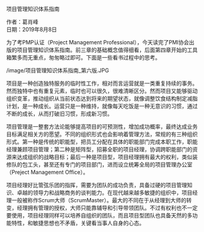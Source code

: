 项目管理知识体系指南

作者：葛肖峰<br>
日期：2019年8月8日

为了考PMP认证（Project Management Professional），今天读完了PMI协会出版的项目管理知识体系指南。前三章的基础概念值得细看，后面第四章开始的工具箱繁多而无重点，匆匆略过即可。下面是一些看书过程中的思考。

/image/项目管理知识体系指南_第六版.JPG

项目是一种创造独特服务的临时性工作，相对而言运营就是一类重复持续的事务。然而独特中也有重复元素，临时也可以很久，很难清晰区分。然而项目又能够驱动组织变革，推动组织从当前状态达到将来的期望状态，就像调整饮食结构制定减脂计划，是一种成长。运营只是一种维持，就像每天吃饭是一种无意识的习惯，通过不断的成长，从而打破旧习惯，形成新习惯。

项目管理是一整套方法论能够提高项目的可预测性，增加成功概率，最终达成业务目标满足相关方的愿望。不同的组织形式也会影响着管理方法，常规的有三种组织形式。第一种是传统的职能型，把员工分配在具体的职能部门完成本职工作，职能经理兼顾项目管理；第二种是矩阵型，招募全职的项目经理，协调跨职能部门的资源来达成组织的战略目标；最后一种是项目型，项目经理拥有最大的权利，类似装修队的包工头，甚至还有专门的项目部门，进而设立统筹全局的项目管理办公室（Preject Management Office）。

项目经理好比管弦乐团的指挥，需要为团队的成功负责，具备过硬的项目管理知识、卓越的领导力和战略商务的谈判能力。在现代越来越多敏捷的组织中，项目经理一般被称作Scrum大师（ScrumMaster）。最大的不同在于从经理到大师的转变，经理拥有管理的授权，大师只能靠辅导和引导带领团队。不过有权利也不一定要使用，项目经理同样可以培养自组织的团队，而且项目型团队也具备天然的多功能特性，和敏捷思想也不矛盾，关键看当事人自身的心态。